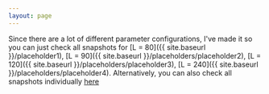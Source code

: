 ```yaml
---
layout: page
---
```



Since there are a lot of different parameter configurations, I've made it so you can just check all snapshots for [L = 80]({{ site.baseurl }}/placeholder1), [L = 90]({{ site.baseurl }}/placeholders/placeholder2), [L = 120]({{ site.baseurl }}/placeholders/placeholder3), [L = 240]({{ site.baseurl }}/placeholders/placeholder4). Alternatively, you can also check all snapshots individually [here](https://github.com/felipehgc/felipehgc.github.io/tree/master/images/snapshots)

